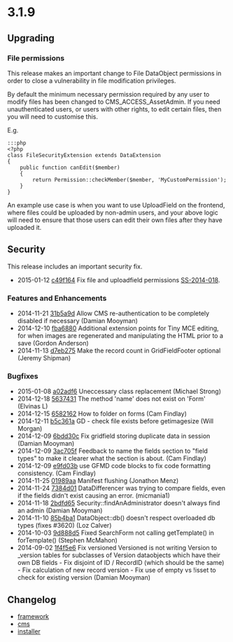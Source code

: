 # 3.1.9

## Upgrading

### File permissions

This release makes an important change to File DataObject permissions in order to close a vulnerability in
file modification privileges.

By default the minimum necessary permission required by any user to modify files has been changed
to CMS_ACCESS_AssetAdmin. If you need unauthenticated users, or users with other rights, to edit certain
files, then you will need to customise this.

E.g.

	:::php
	<?php
	class FileSecurityExtension extends DataExtension 
	{
		public function canEdit($member) 
		{
			return Permission::checkMember($member, 'MyCustomPermission');
		}
	}

An example use case is when you want to use UploadField on the frontend, where files could be uploaded
by non-admin users, and your above logic will need to ensure that those users can edit their own files
after they have uploaded it.

## Security

This release includes an important security fix.

 * 2015-01-12 [c49f164](https://github.com/silverstripe/silverstripe-framework/commit/c49f164) Fix file and uploadfield permissions [SS-2014-018](http://www.silverstripe.org/software/download/security-releases/ss-2014-018-open-file-permissions).

### Features and Enhancements

 * 2014-11-21 [31b5a9d](https://github.com/silverstripe/sapphire/commit/31b5a9d) Allow CMS re-authentication to be completely disabled if necessary (Damian Mooyman)
 * 2014-12-10 [fba6880](https://github.com/silverstripe/sapphire/commit/fba6880) Additional extension points for Tiny MCE editing, for when images are regenerated and manipulating the HTML prior to a save (Gordon Anderson)
 * 2014-11-13 [d7eb275](https://github.com/silverstripe/sapphire/commit/d7eb275) Make the record count in GridFieldFooter optional (Jeremy Shipman)

### Bugfixes

 * 2015-01-08 [a02adf6](https://github.com/silverstripe/sapphire/commit/a02adf6) Uneccessary class replacement (Michael Strong)
 * 2014-12-18 [5637431](https://github.com/silverstripe/sapphire/commit/5637431) The method 'name' does not exist on 'Form' (Elvinas L)
 * 2014-12-15 [6582162](https://github.com/silverstripe/sapphire/commit/6582162) How to folder on forms (Cam Findlay)
 * 2014-12-11 [b5c361a](https://github.com/silverstripe/sapphire/commit/b5c361a) GD - check file exists before getimagesize (Will Morgan)
 * 2014-12-09 [6bdd30c](https://github.com/silverstripe/sapphire/commit/6bdd30c) Fix gridfield storing duplicate data in session (Damian Mooyman)
 * 2014-12-09 [3ac705f](https://github.com/silverstripe/sapphire/commit/3ac705f) Feedback to name the fields section to "field types" to make it clearer what the section is about. (Cam Findlay)
 * 2014-12-09 [e9fd03b](https://github.com/silverstripe/sapphire/commit/e9fd03b) use GFMD code blocks to fix code formatting consistency. (Cam Findlay)
 * 2014-11-25 [01989aa](https://github.com/silverstripe/sapphire/commit/01989aa) Manifest flushing (Jonathon Menz)
 * 2014-11-24 [7384d01](https://github.com/silverstripe/sapphire/commit/7384d01) DataDifferencer was trying to compare fields, even if the fields didn't exist causing an error. (micmania1)
 * 2014-11-18 [2bdfd65](https://github.com/silverstripe/sapphire/commit/2bdfd65) Security::findAnAdministrator doesn't always find an admin (Damian Mooyman)
 * 2014-11-10 [85b4ba1](https://github.com/silverstripe/sapphire/commit/85b4ba1) DataObject::db() doesn't respect overloaded db types (fixes #3620) (Loz Calver)
 * 2014-10-03 [9d888d5](https://github.com/silverstripe/silverstripe-cms/commit/9d888d5) Fixed SearchForm not calling getTemplate() in forTemplate() (Stephen McMahon)
 * 2014-09-02 [1f4f5e6](https://github.com/silverstripe/sapphire/commit/1f4f5e6) Fix versioned Versioned is not writing Version to _version tables for subclasses of Version dataobjects which have their own DB fields - Fix disjoint of ID / RecordID (which should be the same) - Fix calculation of new record version - Fix use of empty vs !isset to check for existing version (Damian Mooyman)

## Changelog

 * [framework](https://github.com/silverstripe/silverstripe-framework/releases/tag/3.1.9)
 * [cms](https://github.com/silverstripe/silverstripe-cms/releases/tag/3.1.9)
 * [installer](https://github.com/silverstripe/silverstripe-installer/releases/tag/3.1.9)
